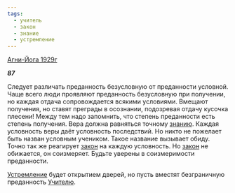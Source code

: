 ```yaml
---
tags:
  - учитель
  - закон
  - знание
  - устремление
---
```

[Агни-Йога 1929г](https://127.0.0.1:4002/agni/1929)

___87___

Следует различать преданность безусловную от преданности условной. Чаще всего люди проявляют преданность безусловную при получении, но каждая отдача сопровождается всякими условиями. Вмещают получения, но ставят преграды в осознании, подозревая отдачу кусочка плесени! Между тем надо запомнить, что степень преданности есть степень получения. Вера должна равняться точному [знанию](../../../tags/#знание). Каждая условность веры даёт условность последствий. Но никто не пожелает быть назван условным учеником. Такое название вызывает обиду. Точно так же реагирует [закон](../../../tags/#закон) на каждую условность. Но [закон](../../../tags/#закон) не обижается, он соизмеряет. Будьте уверены в соизмеримости преданности.   

[Устремление](../../../tags/#устремление) будет открытием дверей, но пусть вместят безграничную преданность [Учителю](../../../tags/#учитель).
